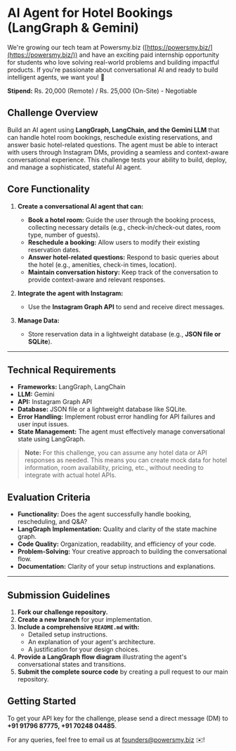 # AI Agent for Hotel Bookings (LangGraph & Gemini)

We're growing our tech team at Powersmy.biz ([https://powersmy.biz/](https://powersmy.biz/)) and have an exciting paid internship opportunity for students who love solving real-world problems and building impactful products. If you're passionate about conversational AI and ready to build intelligent agents, we want you! 🙌

**Stipend:** Rs. 20,000 (Remote) / Rs. 25,000 (On-Site) - Negotiable

## Challenge Overview

Build an AI agent using **LangGraph, LangChain, and the Gemini LLM** that can handle hotel room bookings, reschedule existing reservations, and answer basic hotel-related questions. The agent must be able to interact with users through Instagram DMs, providing a seamless and context-aware conversational experience. This challenge tests your ability to build, deploy, and manage a sophisticated, stateful AI agent.

## Core Functionality

1.  **Create a conversational AI agent that can:**
    * **Book a hotel room:** Guide the user through the booking process, collecting necessary details (e.g., check-in/check-out dates, room type, number of guests).
    * **Reschedule a booking:** Allow users to modify their existing reservation dates.
    * **Answer hotel-related questions:** Respond to basic queries about the hotel (e.g., amenities, check-in times, location).
    * **Maintain conversation history:** Keep track of the conversation to provide context-aware and relevant responses.

2.  **Integrate the agent with Instagram:**
    * Use the **Instagram Graph API** to send and receive direct messages.

3.  **Manage Data:**
    * Store reservation data in a lightweight database (e.g., **JSON file or SQLite**).

---

## Technical Requirements

* **Frameworks:** LangGraph, LangChain
* **LLM:** Gemini
* **API:** Instagram Graph API
* **Database:** JSON file or a lightweight database like SQLite.
* **Error Handling:** Implement robust error handling for API failures and user input issues.
* **State Management:** The agent must effectively manage conversational state using LangGraph.

> **Note:** For this challenge, you can assume any hotel data or API responses as needed. This means you can create mock data for hotel information, room availability, pricing, etc., without needing to integrate with actual hotel APIs.

## Evaluation Criteria

* **Functionality:** Does the agent successfully handle booking, rescheduling, and Q&A?
* **LangGraph Implementation:** Quality and clarity of the state machine graph.
* **Code Quality:** Organization, readability, and efficiency of your code.
* **Problem-Solving:** Your creative approach to building the conversational flow.
* **Documentation:** Clarity of your setup instructions and explanations.

---

## Submission Guidelines

1.  **Fork our challenge repository.**
2.  **Create a new branch** for your implementation.
3.  **Include a comprehensive `README.md` with:**
    * Detailed setup instructions.
    * An explanation of your agent's architecture.
    * A justification for your design choices.
4.  **Provide a LangGraph flow diagram** illustrating the agent's conversational states and transitions.
5.  **Submit the complete source code** by creating a pull request to our main repository.

## Getting Started

To get your API key for the challenge, please send a direct message (DM) to **+91 91796 87775, +91 70248 04485**.

For any queries, feel free to email us at founders@powersmy.biz ✉️! 

